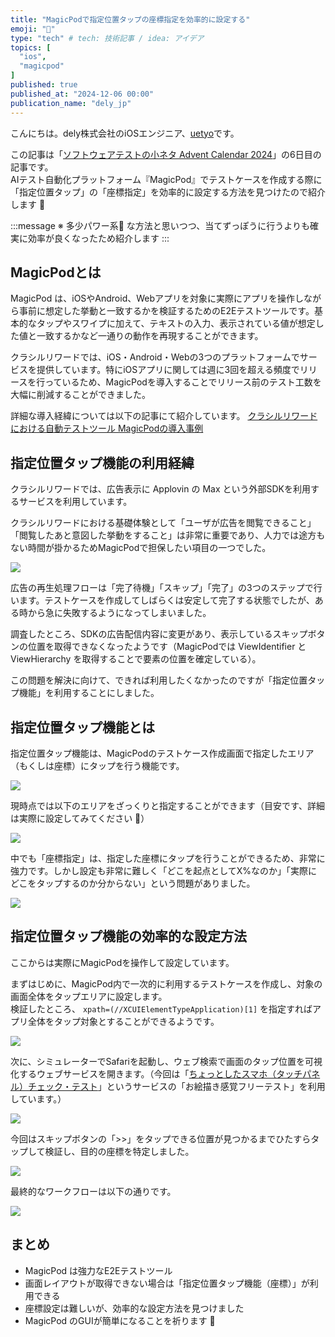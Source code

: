 ```yaml
---
title: "MagicPodで指定位置タップの座標指定を効率的に設定する"
emoji: "💯"
type: "tech" # tech: 技術記事 / idea: アイデア
topics: [
  "ios",
  "magicpod"
]
published: true
published_at: "2024-12-06 00:00"
publication_name: "dely_jp"
---
```


こんにちは。dely株式会社のiOSエンジニア、[uetyo](https://x.com/psnzbss)です。

この記事は「[ソフトウェアテストの小ネタ Advent Calendar 2024](https://qiita.com/advent-calendar/2024/software-testing-koneta)」の6日目の記事です。  
AIテスト自動化プラットフォーム『MagicPod』でテストケースを作成する際に「指定位置タップ」の「座標指定」を効率的に設定する方法を見つけたので紹介します 📮

:::message
※ 多少パワー系💪 な方法と思いつつ、当てずっぽうに行うよりも確実に効率が良くなったため紹介します
:::

## MagicPodとは

MagicPod は、iOSやAndroid、Webアプリを対象に実際にアプリを操作しながら事前に想定した挙動と一致するかを検証するためのE2Eテストツールです。基本的なタップやスワイプに加えて、テキストの入力、表示されている値が想定した値と一致するかなど一通りの動作を再現することができます。

クラシルリワードでは、iOS・Android・Webの3つのプラットフォームでサービスを提供しています。特にiOSアプリに関しては週に3回を超える頻度でリリースを行っているため、MagicPodを導入することでリリース前のテスト工数を大幅に削減することができました。

詳細な導入経緯については以下の記事にて紹介しています。
[クラシルリワードにおける自動テストツール MagicPodの導入事例](https://tech.dely.jp/entry/rewards_qa)

## 指定位置タップ機能の利用経緯

クラシルリワードでは、広告表示に Applovin の Max という外部SDKを利用するサービスを利用しています。

クラシルリワードにおける基礎体験として「ユーザが広告を閲覧できること」「閲覧したあと意図した挙動をすること」は非常に重要であり、人力では途方もない時間が掛かるためMagicPodで担保したい項目の一つでした。

![](/images/magicpod-tap-tips/applovin_ads_flow.png)

広告の再生処理フローは「完了待機」「スキップ」「完了」の3つのステップで行います。テストケースを作成してしばらくは安定して完了する状態でしたが、ある時から急に失敗するようになってしまいました。

調査したところ、SDKの広告配信内容に変更があり、表示しているスキップボタンの位置を取得できなくなったようです（MagicPodでは ViewIdentifier と ViewHierarchy を取得することで要素の位置を確定している）。

この問題を解決に向けて、できれば利用したくなかったのですが「指定位置タップ機能」を利用することにしました。

## 指定位置タップ機能とは

指定位置タップ機能は、MagicPodのテストケース作成画面で指定したエリア（もくしは座標）にタップを行う機能です。

![](/images/magicpod-tap-tips/specific_area_tap.png)

現時点では以下のエリアをざっくりと指定することができます（目安です、詳細は実際に設定してみてください 🙏）

![](/images/magicpod-tap-tips/iphone_area_map.png)

中でも「座標指定」は、指定した座標にタップを行うことができるため、非常に強力です。しかし設定も非常に難しく「どこを起点としてX%なのか」「実際にどこをタップするのか分からない」という問題がありました。

![](/images/magicpod-tap-tips/unknown_tap_coordinate_area.png)

## 指定位置タップ機能の効率的な設定方法

ここからは実際にMagicPodを操作して設定しています。

まずはじめに、MagicPod内で一次的に利用するテストケースを作成し、対象の画面全体をタップエリアに設定します。  
検証したところ、 `xpath=(//XCUIElementTypeApplication)[1]` を指定すればアプリ全体をタップ対象とすることができるようです。

![](/images/magicpod-tap-tips/magicpod_locator.png)

次に、シミュレーターでSafariを起動し、ウェブ検索で画面のタップ位置を可視化するウェブサービスを開きます。（今回は「[ちょっとしたスマホ（タッチパネル）チェック・テスト](https://anysweb.co.jp/touchcheck/)」というサービスの「お絵描き感覚フリーテスト」を利用しています。）

![](/images/magicpod-tap-tips/visualization_tap_target.png)

今回はスキップボタンの「>>」をタップできる位置が見つかるまでひたすらタップして検証し、目的の座標を特定しました。

![](/images/magicpod-tap-tips/visualization_tap_ads_skip_button.png)

最終的なワークフローは以下の通りです。

![](/images/magicpod-tap-tips/magicpod_complete_workflow.png)

## まとめ

- MagicPod は強力なE2Eテストツール
- 画面レイアウトが取得できない場合は「指定位置タップ機能（座標）」が利用できる
- 座標設定は難しいが、効率的な設定方法を見つけました
- MagicPod のGUIが簡単になることを祈ります 🙏
